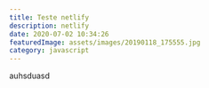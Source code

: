 ```yaml
---
title: Teste netlify
description: netlify
date: 2020-07-02 10:34:26
featuredImage: assets/images/20190118_175555.jpg
category: javascript
---
```

auhsduasd